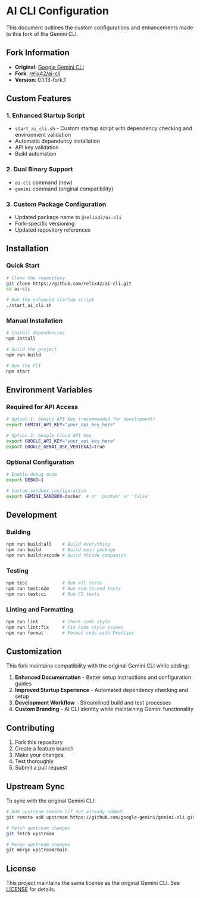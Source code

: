 # AI CLI Configuration

This document outlines the custom configurations and enhancements made to this fork of the Gemini CLI.

## Fork Information

- **Original**: [Google Gemini CLI](https://github.com/google-gemini/gemini-cli)
- **Fork**: [relix42/ai-cli](https://github.com/relix42/ai-cli)
- **Version**: 0.1.13-fork.1

## Custom Features

### 1. Enhanced Startup Script
- `start_ai_cli.sh` - Custom startup script with dependency checking and environment validation
- Automatic dependency installation
- API key validation
- Build automation

### 2. Dual Binary Support
- `ai-cli` command (new)
- `gemini` command (original compatibility)

### 3. Custom Package Configuration
- Updated package name to `@relix42/ai-cli`
- Fork-specific versioning
- Updated repository references

## Installation

### Quick Start
```bash
# Clone the repository
git clone https://github.com/relix42/ai-cli.git
cd ai-cli

# Run the enhanced startup script
./start_ai_cli.sh
```

### Manual Installation
```bash
# Install dependencies
npm install

# Build the project
npm run build

# Run the CLI
npm start
```

## Environment Variables

### Required for API Access
```bash
# Option 1: Gemini API Key (recommended for development)
export GEMINI_API_KEY="your_api_key_here"

# Option 2: Google Cloud API Key
export GOOGLE_API_KEY="your_api_key_here"
export GOOGLE_GENAI_USE_VERTEXAI=true
```

### Optional Configuration
```bash
# Enable debug mode
export DEBUG=1

# Custom sandbox configuration
export GEMINI_SANDBOX=docker  # or 'podman' or 'false'
```

## Development

### Building
```bash
npm run build:all    # Build everything
npm run build        # Build main package
npm run build:vscode # Build VSCode companion
```

### Testing
```bash
npm test             # Run all tests
npm run test:e2e     # Run end-to-end tests
npm run test:ci      # Run CI tests
```

### Linting and Formatting
```bash
npm run lint         # Check code style
npm run lint:fix     # Fix code style issues
npm run format       # Format code with Prettier
```

## Customization

This fork maintains compatibility with the original Gemini CLI while adding:

1. **Enhanced Documentation** - Better setup instructions and configuration guides
2. **Improved Startup Experience** - Automated dependency checking and setup
3. **Development Workflow** - Streamlined build and test processes
4. **Custom Branding** - AI CLI identity while maintaining Gemini functionality

## Contributing

1. Fork this repository
2. Create a feature branch
3. Make your changes
4. Test thoroughly
5. Submit a pull request

## Upstream Sync

To sync with the original Gemini CLI:

```bash
# Add upstream remote (if not already added)
git remote add upstream https://github.com/google-gemini/gemini-cli.git

# Fetch upstream changes
git fetch upstream

# Merge upstream changes
git merge upstream/main
```

## License

This project maintains the same license as the original Gemini CLI. See [LICENSE](./LICENSE) for details.